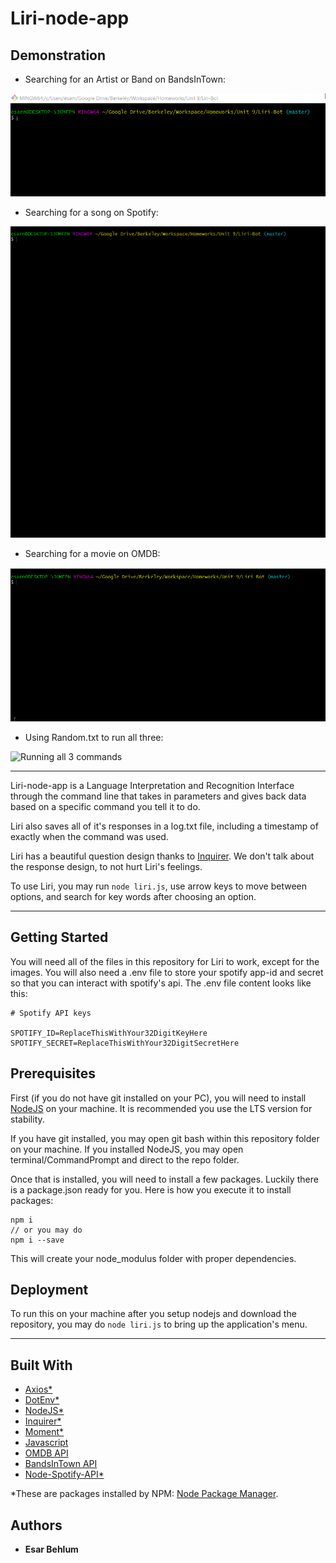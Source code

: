 # Liri-node-app

## Demonstration
* Searching for an Artist or Band on BandsInTown:

![Artist Query](images/venues.gif)

* Searching for a song on Spotify:

![Spotify Query](images/spotify.gif)

* Searching for a movie on OMDB: 

![Movie Query](images/movie.gif)

* Using Random.txt to run all three:

![Running all 3 commands](images/choose4me.gif)

----

Liri-node-app is a Language Interpretation and Recognition Interface through the command line that takes in parameters and gives back data based on a specific command you tell it to do. 

Liri also saves all of it's responses in a log.txt file, including a timestamp of exactly when the command was used.

Liri has a beautiful question design thanks to [Inquirer](https://www.npmjs.com/package/inquirer). We don't talk about the response design, to not hurt Liri's feelings.

To use Liri, you may run `node liri.js`, use arrow keys to move between options, and search for key words after choosing an option.

----

## Getting Started

You will need all of the files in this repository for Liri to work, except for the images. You will also need a .env file to store your spotify app-id and secret so that you can interact with spotify's api. The .env file content looks like this:
```dsconfig
# Spotify API keys

SPOTIFY_ID=ReplaceThisWithYour32DigitKeyHere
SPOTIFY_SECRET=ReplaceThisWithYour32DigitSecretHere

```

## Prerequisites

First (if you do not have git installed on your PC), you will need to install [NodeJS](https://nodejs.org/en/) on your machine. It is recommended you use the LTS version for stability. 

If you have git installed, you may open git bash within this repository folder on your machine. If you installed NodeJS, you may open terminal/CommandPrompt and direct to the repo folder.

Once that is installed, you will need to install a few packages. Luckily there is a package.json ready for you. Here is how you execute it to install packages: 

```xl
npm i 
// or you may do
npm i --save
```
This will create your node_modulus folder with proper dependencies.

## Deployment

To run this on your machine after you setup nodejs and download the repository, you may do `node liri.js` to bring up the application's menu.

----

## Built With

* [Axios*](https://www.npmjs.com/package/axios)
* [DotEnv*](https://www.npmjs.com/package/dotenv)
* [NodeJS*](https://nodejs.org/en/)
* [Inquirer*](https://www.npmjs.com/package/inquirer)
* [Moment*](https://www.npmjs.com/package/moment)
* [Javascript](https://www.w3schools.com/js/)
* [OMDB API](https://www.omdbapi.com/)
* [BandsInTown API](https://rest.bandsintown.com)
* [Node-Spotify-API*](https://www.npmjs.com/package/node-spotify-api)

*These are packages installed by NPM: [Node Package Manager](https://www.npmjs.com/).

## Authors

* **Esar Behlum** 